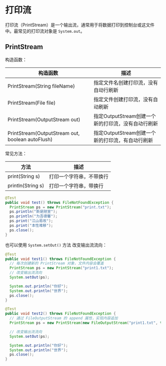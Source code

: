 # 打印流

打印流（PrintStream）是一个输出流，通常用于将数据打印到控制台或这文件中。最常见的打印流对象是 `System.out`。



## PrintStream

构造函数：

| 构造函数                                         | 描述                                               |
| ------------------------------------------------ | -------------------------------------------------- |
| PrintStream(String fileName)                     | 指定文件名创建打印流，没有自动行刷新               |
| PrintStream(File file)                           | 指定文件创建打印流，没有自动刷新                   |
| PrintStream(OutputStream out)                    | 指定OutputStream创建一个新的打印流，没有自动行刷新 |
| PrintStream(OutputStream out, boolean autoFlush) | 指定OutputStream创建一个新的打印流，有自动行刷新   |

常见方法：

| 方法              | 描述                     |
| ----------------- | ------------------------ |
| print(String s)   | 打印一个字符串，不带换行 |
| println(String s) | 打印一个字符串，带换行   |

```java [PrintStream] {3}
@Test
public void test() throws FileNotFoundException {
  PrintStream ps = new PrintStream("print.txt");
  ps.println("斯是陋室");
  ps.println("为吾德馨");
  ps.print("江山易改");
  ps.print("本性难移");
  ps.close();
}
```

也可以使用 `System.setOut()` 方法 改变输出流流向：

```java {4}
@Test
public void test1() throws FileNotFoundException {
  // 每次创建新的 PrintStream 对象，文件内容会覆盖
  PrintStream ps = new PrintStream("print1.txt");
  // 改变输出流流向
  System.setOut(ps);

  System.out.println("你好");
  System.out.println("世界");
  ps.close();
}
```

```java {4}
@Test
public void test2() throws FileNotFoundException {
  // 通过 FileOutputStream 的 append 属性，实现内容追加
  PrintStream ps = new PrintStream(new FileOutputStream("print1.txt", true));

  // 改变输出流流向
  System.setOut(ps);

  System.out.println("你好");
  System.out.println("世界");
  ps.close();
}
```